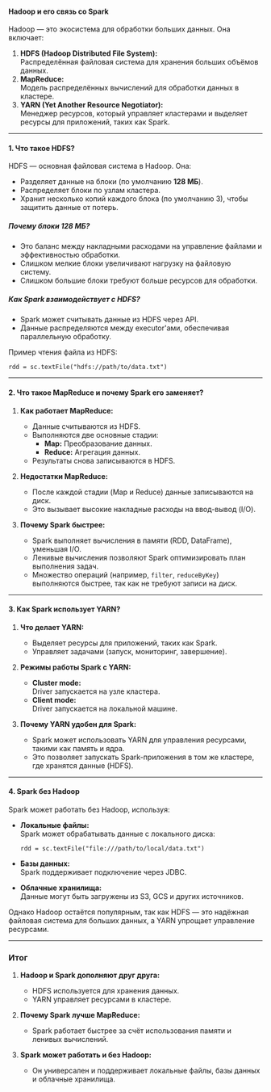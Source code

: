 #### **Hadoop и его связь со Spark**

Hadoop — это экосистема для обработки больших данных. Она включает:

1. **HDFS (Hadoop Distributed File System):**  
    Распределённая файловая система для хранения больших объёмов данных.
2. **MapReduce:**  
    Модель распределённых вычислений для обработки данных в кластере.
3. **YARN (Yet Another Resource Negotiator):**  
    Менеджер ресурсов, который управляет кластерами и выделяет ресурсы для приложений, таких как Spark.

---

#### **1. Что такое HDFS?**

HDFS — основная файловая система в Hadoop. Она:

- Разделяет данные на блоки (по умолчанию **128 МБ**).
- Распределяет блоки по узлам кластера.
- Хранит несколько копий каждого блока (по умолчанию 3), чтобы защитить данные от потерь.

##### **Почему блоки 128 МБ?**

- Это баланс между накладными расходами на управление файлами и эффективностью обработки.
- Слишком мелкие блоки увеличивают нагрузку на файловую систему.
- Слишком большие блоки требуют больше ресурсов для обработки.

##### **Как Spark взаимодействует с HDFS?**

- Spark может считывать данные из HDFS через API.
- Данные распределяются между executor'ами, обеспечивая параллельную обработку.

Пример чтения файла из HDFS:

`rdd = sc.textFile("hdfs://path/to/data.txt")`

---

#### **2. Что такое MapReduce и почему Spark его заменяет?**

1. **Как работает MapReduce:**
    
    - Данные считываются из HDFS.
    - Выполняются две основные стадии:
        - **Map:** Преобразование данных.
        - **Reduce:** Агрегация данных.
    - Результаты снова записываются в HDFS.
2. **Недостатки MapReduce:**
    
    - После каждой стадии (Map и Reduce) данные записываются на диск.
    - Это вызывает высокие накладные расходы на ввод-вывод (I/O).
3. **Почему Spark быстрее:**
    
    - Spark выполняет вычисления в памяти (RDD, DataFrame), уменьшая I/O.
    - Ленивые вычисления позволяют Spark оптимизировать план выполнения задач.
    - Множество операций (например, `filter`, `reduceByKey`) выполняются быстрее, так как не требуют записи на диск.

---

#### **3. Как Spark использует YARN?**

1. **Что делает YARN:**
    
    - Выделяет ресурсы для приложений, таких как Spark.
    - Управляет задачами (запуск, мониторинг, завершение).
2. **Режимы работы Spark с YARN:**
    
    - **Cluster mode:**  
        Driver запускается на узле кластера.
    - **Client mode:**  
        Driver запускается на локальной машине.
3. **Почему YARN удобен для Spark:**
    
    - Spark может использовать YARN для управления ресурсами, такими как память и ядра.
    - Это позволяет запускать Spark-приложения в том же кластере, где хранятся данные (HDFS).

---

#### **4. Spark без Hadoop**

Spark может работать без Hadoop, используя:

- **Локальные файлы:**  
    Spark может обрабатывать данные с локального диска:
    
    `rdd = sc.textFile("file:///path/to/local/data.txt")`
    
- **Базы данных:**  
    Spark поддерживает подключение через JDBC.
- **Облачные хранилища:**  
    Данные могут быть загружены из S3, GCS и других источников.

Однако Hadoop остаётся популярным, так как HDFS — это надёжная файловая система для больших данных, а YARN упрощает управление ресурсами.

---

### **Итог**

1. **Hadoop и Spark дополняют друг друга:**
    
    - HDFS используется для хранения данных.
    - YARN управляет ресурсами в кластере.
2. **Почему Spark лучше MapReduce:**
    
    - Spark работает быстрее за счёт использования памяти и ленивых вычислений.
3. **Spark может работать и без Hadoop:**
    
    - Он универсален и поддерживает локальные файлы, базы данных и облачные хранилища.